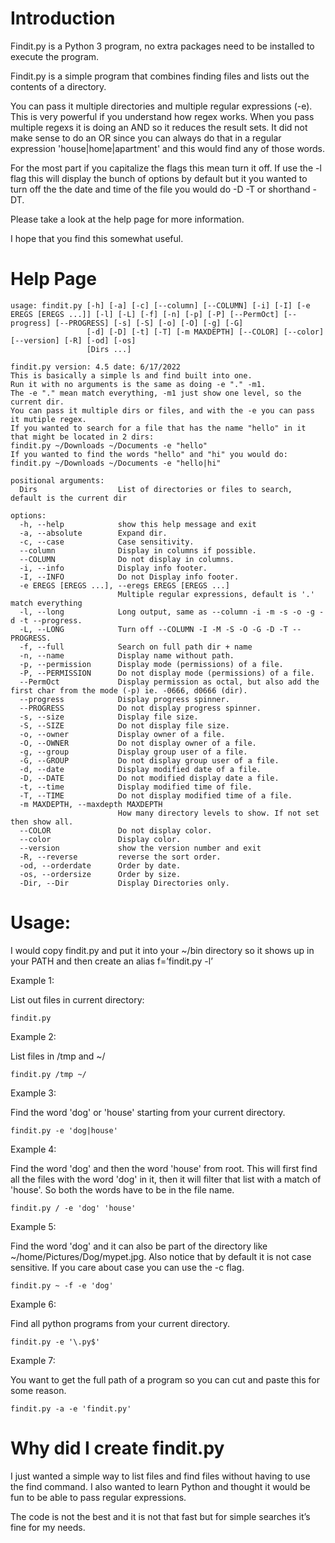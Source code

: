 # Introduction  
Findit.py is a Python 3 program, no extra packages need to be installed to execute the program.

Findit.py is a simple program that combines finding files and lists out the contents of a directory.

You can pass it multiple directories and multiple regular expressions (-e).  This is very powerful if you understand how regex works.  When you pass multiple regexs it is doing an AND so it reduces the result sets. It did not make sense to do an OR since you can always do that in a regular expression 'house|home|apartment' and this would find any of those words.

For the most part if you capitalize the flags this mean turn it off.  If use the -l flag this will display the bunch of options by default but it you wanted to turn off the the date and time of the file you would do -D -T or shorthand -DT.

Please take a look at the help page for more information.

I hope that you find this somewhat useful.

# Help Page
```
usage: findit.py [-h] [-a] [-c] [--column] [--COLUMN] [-i] [-I] [-e EREGS [EREGS ...]] [-l] [-L] [-f] [-n] [-p] [-P] [--PermOct] [--progress] [--PROGRESS] [-s] [-S] [-o] [-O] [-g] [-G]
                 [-d] [-D] [-t] [-T] [-m MAXDEPTH] [--COLOR] [--color] [--version] [-R] [-od] [-os]
                 [Dirs ...]

findit.py version: 4.5 date: 6/17/2022
This is basically a simple ls and find built into one.
Run it with no arguments is the same as doing -e "." -m1.
The -e "." mean match everything, -m1 just show one level, so the current dir.
You can pass it multiple dirs or files, and with the -e you can pass it mutiple regex.
If you wanted to search for a file that has the name "hello" in it that might be located in 2 dirs:
findit.py ~/Downloads ~/Documents -e "hello"
If you wanted to find the words "hello" and "hi" you would do:
findit.py ~/Downloads ~/Documents -e "hello|hi"

positional arguments:
  Dirs                  List of directories or files to search, default is the current dir

options:
  -h, --help            show this help message and exit
  -a, --absolute        Expand dir.
  -c, --case            Case sensitivity.
  --column              Display in columns if possible.
  --COLUMN              Do not display in columns.
  -i, --info            Display info footer.
  -I, --INFO            Do not Display info footer.
  -e EREGS [EREGS ...], --eregs EREGS [EREGS ...]
                        Multiple regular expressions, default is '.' match everything
  -l, --long            Long output, same as --column -i -m -s -o -g -d -t --progress.
  -L, --LONG            Turn off --COLUMN -I -M -S -O -G -D -T --PROGRESS.
  -f, --full            Search on full path dir + name
  -n, --name            Display name without path.
  -p, --permission      Display mode (permissions) of a file.
  -P, --PERMISSION      Do not display mode (permissions) of a file.
  --PermOct             Display permission as octal, but also add the first char from the mode (-p) ie. -0666, d0666 (dir).
  --progress            Display progress spinner.
  --PROGRESS            Do not display progress spinner.
  -s, --size            Display file size.
  -S, --SIZE            Do not display file size.
  -o, --owner           Display owner of a file.
  -O, --OWNER           Do not display owner of a file.
  -g, --group           Display group user of a file.
  -G, --GROUP           Do not display group user of a file.
  -d, --date            Display modified date of a file.
  -D, --DATE            Do not modified display date a file.
  -t, --time            Display modified time of file.
  -T, --TIME            Do not display modified time of a file.
  -m MAXDEPTH, --maxdepth MAXDEPTH
                        How many directory levels to show. If not set then show all.
  --COLOR               Do not display color.
  --color               Display color.
  --version             show the version number and exit
  -R, --reverse         reverse the sort order.
  -od, --orderdate      Order by date.
  -os, --ordersize      Order by size.
  -Dir, --Dir           Display Directories only.
```



# Usage:

I would copy findit.py and put it into your ~/bin directory so it shows up in your PATH and then create an alias f=’findit.py -l’

Example 1:

List out files in current directory:
```
findit.py
```

Example 2: 

List files in /tmp and ~/
```
findit.py /tmp ~/
```

Example 3:

Find the word 'dog' or 'house' starting from your current directory.
```
findit.py -e 'dog|house'
```

Example 4:

Find the word 'dog' and then the word 'house' from root.  This will first find all the files with the word 'dog' in it, then it will filter that list with a match of 'house'.  So both the words have to be in the file name.
```
findit.py / -e 'dog' 'house'
```

Example 5:

Find the word 'dog' and it can also be part of the directory like ~/home/Pictures/Dog/mypet.jpg.  Also notice that by default it is not case sensitive.  If you care about case you can use the -c flag.
```
findit.py ~ -f -e 'dog'
```

Example 6:

Find all python programs from your current directory.
```
findit.py -e '\.py$'
```

Example 7:

You want to get the full path of a program so you can cut and paste this for some reason.
```
findit.py -a -e 'findit.py'
```

# Why did I create findit.py
I just wanted a simple way to list files and find files without having to use the find command.  I also wanted to learn Python and thought it would be fun to be able to pass regular expressions.

The code is not the best and it is not that fast but for simple searches it’s fine for my needs.

